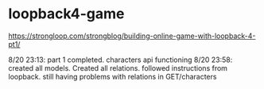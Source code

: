 # loopback4-game
https://strongloop.com/strongblog/building-online-game-with-loopback-4-pt1/

8/20 23:13: part 1 completed. characters api functioning
8/20 23:58: created all models. Created all relations. followed instructions from loopback. still having problems with relations in GET/characters